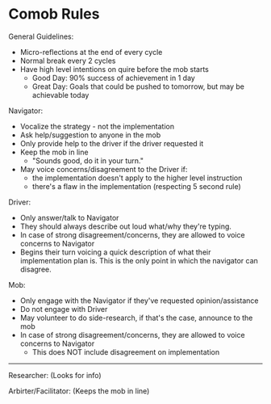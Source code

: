 # Comob Rules
General Guidelines:
- Micro-reflections at the end of every cycle
- Normal break every 2 cycles
- Have high level intentions on quire before the mob starts
    - Good Day: 90% success of achievement in 1 day
    - Great Day: Goals that could be pushed to tomorrow, but may be achievable today

Navigator:
- Vocalize the strategy - not the implementation
- Ask help/suggestion to anyone in the mob
- Only provide help to the driver if the driver requested it
- Keep the mob in line
    - "Sounds good, do it in your turn."
- May voice concerns/disagreement to the Driver if:
    - the implementation doesn't apply to the higher level instruction
    - there's a flaw in the implementation (respecting 5 second rule) 

Driver:
- Only answer/talk to Navigator
- They should always describe out loud what/why they're typing.
- In case of strong disagreement/concerns, they are allowed to voice concerns to Navigator
- Begins their turn voicing a quick description of what their implementation plan is. This is the only point in which
the navigator can disagree.

Mob:
- Only engage with the Navigator if they've requested opinion/assistance
- Do not engage with Driver
- May volunteer to do side-research, if that's the case, announce to the mob
- In case of strong disagreement/concerns, they are allowed to voice concerns to Navigator
    * This does NOT include disagreement on implementation

--------

Researcher: (Looks for info)


Arbirter/Facilitator: (Keeps the mob in line)
